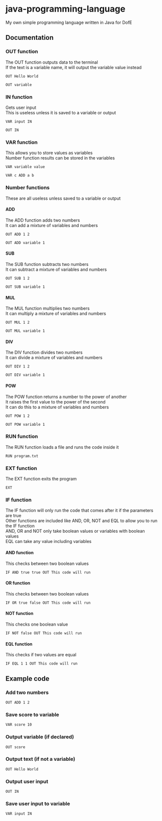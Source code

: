 # java-programming-language
My own simple programming language written in Java for DofE

## Documentation
### OUT function
The OUT function outputs data to the terminal\
If the text is a variable name, it will output the variable value instead
```
OUT Hello World
```
```
OUT variable
```

### IN function
Gets user input\
This is useless unless it is saved to a variable or output
```
VAR input IN
```
```
OUT IN
```

### VAR function
This allows you to store values as variables\
Number function results can be stored in the variables
```
VAR variable value
```
```
VAR c ADD a b
```

### Number functions
These are all useless unless saved to a variable or output
#### ADD
The ADD function adds two numbers\
It can add a mixture of variables and numbers
```
OUT ADD 1 2
```
```
OUT ADD variable 1
```

#### SUB
The SUB function subtracts two numbers\
It can subtract a mixture of variables and numbers
```
OUT SUB 1 2
```
```
OUT SUB variable 1
```

#### MUL
The MUL function multiplies two numbers\
It can multiply a mixture of variables and numbers
```
OUT MUL 1 2
```
```
OUT MUL variable 1
```

#### DIV
The DIV function divides two numbers\
It can divide a mixture of variables and numbers
```
OUT DIV 1 2
```
```
OUT DIV variable 1
```

#### POW
The POW function returns a number to the power of another\
It raises the first value to the power of the second\
It can do this to a mixture of variables and numbers
```
OUT POW 1 2
```
```
OUT POW variable 1
```

### RUN function
The RUN function loads a file and runs the code inside it
```
RUN program.txt
```

### EXT function
The EXT function exits the program
```
EXT
```

### IF function
The IF function will only run the code that comes after it if the parameters are true\
Other functions are included like AND, OR, NOT and EQL to allow you to run the IF function\
AND, OR and NOT only take boolean values or variables with boolean values\
EQL can take any value including variables

#### AND function
This checks between two boolean values
```
IF AND true true OUT This code will run
```

#### OR function
This checks between two boolean values
```
IF OR true false OUT This code will run
```

#### NOT function
This checks one boolean value
```
IF NOT false OUT This code will run
```

#### EQL function
This checks if two values are equal
```
IF EQL 1 1 OUT This code will run
```

## Example code
### Add two numbers
```
OUT ADD 1 2
```

### Save score to variable
```
VAR score 10
```

### Output variable (if declared)
```
OUT score
```

### Output text (if not a variable)
```
OUT Hello World
```

### Output user input
```
OUT IN
```

### Save user input to variable
```
VAR input IN
```